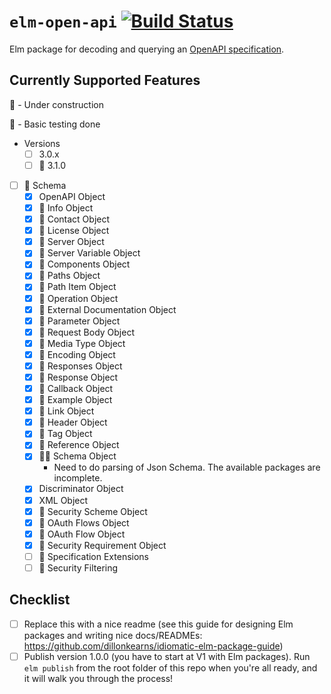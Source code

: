 # `elm-open-api` [![Build Status](https://github.com/wolfadex/elm-open-api/workflows/CI/badge.svg)](https://github.com/wolfadex/elm-open-api/actions?query=branch%3Amain)

Elm package for decoding and querying an [OpenAPI specification](https://www.openapis.org/).

## Currently Supported Features

🚧 - Under construction

🧪 - Basic testing done

- Versions
  - [ ] 3.0.x
  - [ ] 🚧 3.1.0
- [ ] 🚧 Schema
  - [x] OpenAPI Object
  - [x] 🧪 Info Object
  - [x] 🧪 Contact Object
  - [x] 🧪 License Object
  - [x] 🧪 Server Object
  - [x] 🧪 Server Variable Object
  - [x] 🧪 Components Object
  - [x] 🧪 Paths Object
  - [x] 🧪 Path Item Object
  - [x] 🧪 Operation Object
  - [x] 🧪 External Documentation Object
  - [x] 🧪 Parameter Object
  - [x] 🧪 Request Body Object
  - [x] 🧪 Media Type Object
  - [x] 🧪 Encoding Object
  - [x] 🧪 Responses Object
  - [x] 🧪 Response Object
  - [x] 🧪 Callback Object
  - [x] 🧪 Example Object
  - [x] 🧪 Link Object
  - [x] 🧪 Header Object
  - [x] 🧪 Tag Object
  - [x] 🧪 Reference Object
  - [x] 🧪🚧 Schema Object
    - Need to do parsing of Json Schema. The available packages are incomplete.
  - [x] Discriminator Object
  - [x] XML Object
  - [x] 🧪 Security Scheme Object
  - [x] 🧪 OAuth Flows Object
  - [x] 🧪 OAuth Flow Object
  - [x] 🧪 Security Requirement Object
  - [ ] 🚧 Specification Extensions
  - [ ] 🚧 Security Filtering

## Checklist

- [ ] Replace this with a nice readme (see this guide for designing Elm packages and writing nice docs/READMEs: <https://github.com/dillonkearns/idiomatic-elm-package-guide>)
- [ ] Publish version 1.0.0 (you have to start at V1 with Elm packages). Run `elm publish` from the root folder of this repo when you're all ready, and it will walk you through the process!
